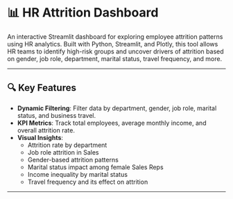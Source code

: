 # 📊 HR Attrition Dashboard

An interactive Streamlit dashboard for exploring employee attrition patterns using HR analytics. Built with Python, Streamlit, and Plotly, this tool allows HR teams to identify high-risk groups and uncover drivers of attrition based on gender, job role, department, marital status, travel frequency, and more.

---

## 🔍 Key Features

- **Dynamic Filtering**: Filter data by department, gender, job role, marital status, and business travel.
- **KPI Metrics**: Track total employees, average monthly income, and overall attrition rate.
- **Visual Insights**:
  - Attrition rate by department
  - Job role attrition in Sales
  - Gender-based attrition patterns
  - Marital status impact among female Sales Reps
  - Income inequality by marital status
  - Travel frequency and its effect on attrition

---





